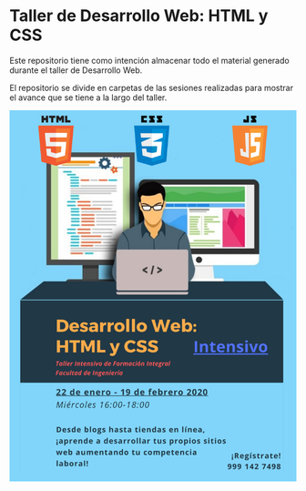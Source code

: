 # Taller de Desarrollo Web: HTML y CSS
Este repositorio tiene como intención almacenar todo el material generado durante el taller de Desarrollo Web.

El repositorio se divide en carpetas de las sesiones realizadas para mostrar el avance que se tiene a la largo del taller.

![/Sesion1](https://raw.githubusercontent.com/Santocoyo/HTMLclase/master/Desarrollo%20Web_%20HTML.png)
